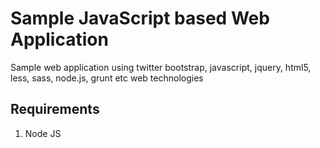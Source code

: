 # Sample JavaScript based Web Application 
Sample web application using twitter bootstrap, javascript, jquery, html5, less, sass, node.js, grunt etc web technologies

## Requirements

1. Node JS
